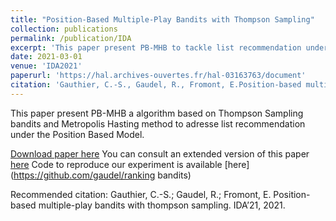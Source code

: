 ```yaml
---
title: "Position-Based Multiple-Play Bandits with Thompson Sampling"
collection: publications
permalink: /publication/IDA
excerpt: 'This paper present PB-MHB to tackle list recommendation under the Position Based Model .'
date: 2021-03-01
venue: 'IDA2021'
paperurl: 'https://hal.archives-ouvertes.fr/hal-03163763/document'
citation: 'Gauthier, C.-S., Gaudel, R., Fromont, E.Position-based multiple-play bandits with thompson sam-pling.  IDA’21, 2021.'
---
```

This paper present PB-MHB a algorithm based on Thompson Sampling bandits and Metropolis Hasting method to adresse list recommendation under the Position Based Model.

[Download paper here](https://hal.archives-ouvertes.fr/hal-03163763/document)
You can consult an extended version of this paper [here](https://arxiv.org/pdf/2009.13181.pdf)
Code to reproduce our experiment is available [here](https://github.com/gaudel/ranking bandits)

Recommended citation: Gauthier, C.-S.; Gaudel, R.; Fromont, E. Position-based multiple-play bandits with thompson sampling.  IDA’21, 2021.
